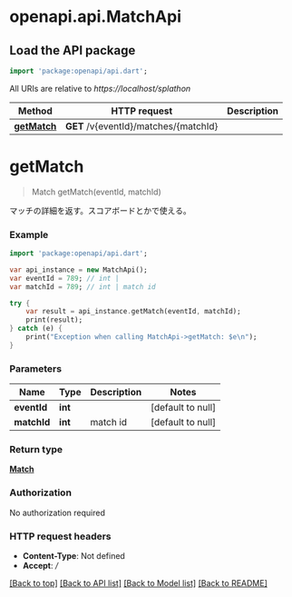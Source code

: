 # openapi.api.MatchApi

## Load the API package
```dart
import 'package:openapi/api.dart';
```

All URIs are relative to *https://localhost/splathon*

Method | HTTP request | Description
------------- | ------------- | -------------
[**getMatch**](MatchApi.md#getMatch) | **GET** /v{eventId}/matches/{matchId} | 


# **getMatch**
> Match getMatch(eventId, matchId)



マッチの詳細を返す。スコアボードとかで使える。

### Example 
```dart
import 'package:openapi/api.dart';

var api_instance = new MatchApi();
var eventId = 789; // int | 
var matchId = 789; // int | match id

try { 
    var result = api_instance.getMatch(eventId, matchId);
    print(result);
} catch (e) {
    print("Exception when calling MatchApi->getMatch: $e\n");
}
```

### Parameters

Name | Type | Description  | Notes
------------- | ------------- | ------------- | -------------
 **eventId** | **int**|  | [default to null]
 **matchId** | **int**| match id | [default to null]

### Return type

[**Match**](Match.md)

### Authorization

No authorization required

### HTTP request headers

 - **Content-Type**: Not defined
 - **Accept**: */*

[[Back to top]](#) [[Back to API list]](../README.md#documentation-for-api-endpoints) [[Back to Model list]](../README.md#documentation-for-models) [[Back to README]](../README.md)

